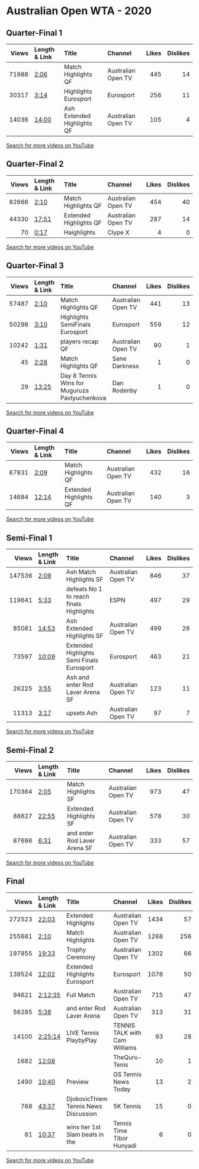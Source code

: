 
# Australian Open WTA - 2020
    
## Quarter-Final 1
|   Views | Length & Link                                        | Title                         | Channel            |   Likes |   Dislikes |
|--------:|:-----------------------------------------------------|:------------------------------|:-------------------|--------:|-----------:|
|   71988 | [2:06](https://www.youtube.com/watch?v=NDLMkKZicdA)  | Match Highlights QF           | Australian Open TV |     445 |         14 |
|   30317 | [3:14](https://www.youtube.com/watch?v=Ksa2Y5iqZ0k)  | Highlights      Eurosport     | Eurosport          |     256 |         11 |
|   14036 | [14:00](https://www.youtube.com/watch?v=r4_dAoOAIHQ) | Ash    Extended Highlights QF | Australian Open TV |     105 |          4 |

[Search for more videos on YouTube](https://www.youtube.com/results?search_query=%22australian+open%22+%22Barty%22+%22Kvitova%22+%222020%22+%22highlights%22)     

## Quarter-Final 2
|   Views | Length & Link                                        | Title                  | Channel            |   Likes |   Dislikes |
|--------:|:-----------------------------------------------------|:-----------------------|:-------------------|--------:|-----------:|
|   82666 | [2:10](https://www.youtube.com/watch?v=B35FyRlzFxs)  | Match Highlights QF    | Australian Open TV |     454 |         40 |
|   44330 | [17:51](https://www.youtube.com/watch?v=7_Ub2YXi2dY) | Extended Highlights QF | Australian Open TV |     287 |         14 |
|      70 | [0:17](https://www.youtube.com/watch?v=LqpdgSfGzSk)  | Haighlights            | Clype X            |       4 |          0 |

[Search for more videos on YouTube](https://www.youtube.com/results?search_query=%22australian+open%22+%22Kenin%22+%22Jabeur%22+%222020%22+%22highlights%22)     

## Quarter-Final 3
|   Views | Length & Link                                        | Title                                               | Channel            |   Likes |   Dislikes |
|--------:|:-----------------------------------------------------|:----------------------------------------------------|:-------------------|--------:|-----------:|
|   57487 | [2:10](https://www.youtube.com/watch?v=Lt5v2s8Y0cI)  | Match Highlights QF                                 | Australian Open TV |     441 |         13 |
|   50298 | [3:10](https://www.youtube.com/watch?v=4fbYDW32KAA)  | Highlights    SemiFinals  Eurosport                 | Eurosport          |     559 |         12 |
|   10242 | [1:31](https://www.youtube.com/watch?v=DCq8L3g6zu8)  | players recap QF                                    | Australian Open TV |      90 |          1 |
|      45 | [2:28](https://www.youtube.com/watch?v=P1sGTpG8ITU)  | Match Highlights QF                                 | Sane Darkness      |       1 |          0 |
|      29 | [13:25](https://www.youtube.com/watch?v=sqCaYvvk_UY) | Day 8  Tennis   Wins for   Muguruza  Pavlyuchenkova | Dan Rodenby        |       1 |          0 |

[Search for more videos on YouTube](https://www.youtube.com/results?search_query=%22australian+open%22+%22Halep%22+%22Kontaveit%22+%222020%22+%22highlights%22)     

## Quarter-Final 4
|   Views | Length & Link                                        | Title                  | Channel            |   Likes |   Dislikes |
|--------:|:-----------------------------------------------------|:-----------------------|:-------------------|--------:|-----------:|
|   67831 | [2:09](https://www.youtube.com/watch?v=BkXezLScDno)  | Match Highlights QF    | Australian Open TV |     432 |         16 |
|   14684 | [12:14](https://www.youtube.com/watch?v=KghD-dX8JMA) | Extended Highlights QF | Australian Open TV |     140 |          3 |

[Search for more videos on YouTube](https://www.youtube.com/results?search_query=%22australian+open%22+%22Muguruza%22+%22Pavlyuchenkova%22+%222020%22+%22highlights%22)     

## Semi-Final 1
|   Views | Length & Link                                        | Title                                         | Channel            |   Likes |   Dislikes |
|--------:|:-----------------------------------------------------|:----------------------------------------------|:-------------------|--------:|-----------:|
|  147536 | [2:09](https://www.youtube.com/watch?v=6GgJ8veJseU)  | Ash    Match Highlights SF                    | Australian Open TV |     846 |         37 |
|  119641 | [5:33](https://www.youtube.com/watch?v=AWW968ReMAM)  | defeats No 1   to reach finals    Highlights  | ESPN               |     497 |         29 |
|   85081 | [14:53](https://www.youtube.com/watch?v=DgnjrI_8GAI) | Ash    Extended Highlights SF                 | Australian Open TV |     499 |         26 |
|   73597 | [10:09](https://www.youtube.com/watch?v=oMvImCe4LAo) | Extended Highlights    Semi Finals  Eurosport | Eurosport          |     463 |         21 |
|   26225 | [3:55](https://www.youtube.com/watch?v=xFkCixO1XfE)  | Ash  and   enter Rod Laver Arena SF           | Australian Open TV |     123 |         11 |
|   11313 | [3:17](https://www.youtube.com/watch?v=zWyiaX8R_r8)  | upsets Ash                                    | Australian Open TV |      97 |          7 |

[Search for more videos on YouTube](https://www.youtube.com/results?search_query=%22australian+open%22+%22Kenin%22+%22Barty%22+%222020%22+%22highlights%22)     

## Semi-Final 2
|   Views | Length & Link                                        | Title                          | Channel            |   Likes |   Dislikes |
|--------:|:-----------------------------------------------------|:-------------------------------|:-------------------|--------:|-----------:|
|  170364 | [2:05](https://www.youtube.com/watch?v=gK85-xn8Was)  | Match Highlights SF            | Australian Open TV |     973 |         47 |
|   88627 | [22:55](https://www.youtube.com/watch?v=bLkyvUTAFcE) | Extended Highlights SF         | Australian Open TV |     578 |         30 |
|   87686 | [6:31](https://www.youtube.com/watch?v=w2UjE-eq55E)  | and   enter Rod Laver Arena SF | Australian Open TV |     333 |         57 |

[Search for more videos on YouTube](https://www.youtube.com/results?search_query=%22australian+open%22+%22Muguruza%22+%22Halep%22+%222020%22+%22highlights%22)     

## Final
|   Views | Length & Link                                          | Title                                    | Channel                       |   Likes |   Dislikes |
|--------:|:-------------------------------------------------------|:-----------------------------------------|:------------------------------|--------:|-----------:|
|  272523 | [22:03](https://www.youtube.com/watch?v=caaAY3bxLNM)   | Extended Highlights                      | Australian Open TV            |    1434 |         57 |
|  255681 | [2:10](https://www.youtube.com/watch?v=SVgVfwUK1XA)    | Match Highlights                         | Australian Open TV            |    1268 |        256 |
|  197855 | [19:33](https://www.youtube.com/watch?v=BRTPlMk6PKI)   | Trophy Ceremony                          | Australian Open TV            |    1302 |         66 |
|  139524 | [12:02](https://www.youtube.com/watch?v=TScXgZajUPs)   | Extended Highlights       Eurosport      | Eurosport                     |    1078 |         50 |
|   94621 | [2:12:35](https://www.youtube.com/watch?v=FY1DeATclio) | Full Match                               | Australian Open TV            |     715 |         47 |
|   56285 | [5:38](https://www.youtube.com/watch?v=TMDVA99sOFk)    | and   enter Rod Laver Arena              | Australian Open TV            |     313 |         31 |
|   14100 | [2:25:14](https://www.youtube.com/watch?v=bmCgFuk1ers) | LIVE Tennis PlaybyPlay                   | TENNIS TALK with Cam Williams |      93 |         28 |
|    1682 | [12:08](https://www.youtube.com/watch?v=EapqpMcXR80)   |                                          | TheQuru-Tenis                 |      10 |          1 |
|    1490 | [10:40](https://www.youtube.com/watch?v=di3cDr-0Rxk)   | Preview                                  | GS Tennis News Today          |      13 |          2 |
|     768 | [43:37](https://www.youtube.com/watch?v=OIHnmyQBZLI)   | DjokovicThiem    Tennis News  Discussion | 5K Tennis                     |      15 |          0 |
|      81 | [10:37](https://www.youtube.com/watch?v=9K95T6S5Eho)   | wins her 1st Slam  beats  in the         | Tennis Time Tibor Hunyadi     |       6 |          0 |

[Search for more videos on YouTube](https://www.youtube.com/results?search_query=%22australian+open%22+%22Kenin%22+%22Muguruza%22+%222020%22+%22highlights%22)     
